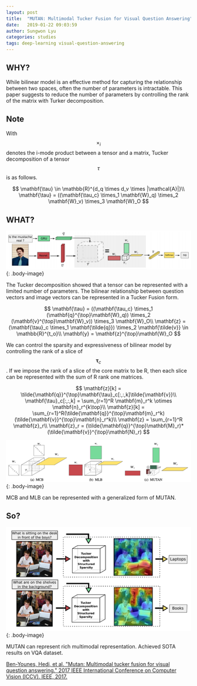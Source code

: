 ```yaml
---
layout: post
title:  "MUTAN: Multimodal Tucker Fusion for Visual Question Answering"
date:   2019-01-22 09:03:59
author: Sungwon Lyu
categories: studies
tags: deep-learning visual-question-answering
---
```

## WHY? 
While bilinear model is an effective method for capturing the relationship between two spaces, often the number of parameters is intractable. This paper suggests to reduce the number of parameters by controlling the rank of the matrix with Turker decomposition. 

## Note
With $$\times_i$$ denotes the i-mode product between a tensor and a matrix, Tucker decomposition of a tensor $$\tau$$ is as follows. 

$$
\mathbf{\tau} \in \mathbb{R}^{d_q \times d_v \times |\mathcal{A}|}\\
\mathbf{\tau} = ((\mathbf{\tau_c} \times_1 \mathbf{W}_q) \times_2 \mathbf{W}_v) \times_3 \mathbf{W}_O
$$

## WHAT?
![image](/assets/images/mutan1.png){: .body-image}

The Tucker decomposition showed that a tensor can be represented with a limited number of parameters. The bilinear relationship between question vectors and image vectors can be represented in a Tucker Fusion form. 

$$
\mathbf{\tau} = ((\mathbf{\tau_c} \times_1 (\mathbf{q}^{\top}\mathbf{W}_q)) \times_2 (\mathbf{v}^{\top}\mathbf{W}_v)) \times_3 \mathbf{W}_O\\
\mathbf{z} = (\mathbf{\tau}_c \times_1 \mathbf{\tilde{q}}) \times_2 \mathbf{\tilde{v}} \in \mathbb{R}^{t_o}\\
\mathbf{y} = \mathbf{z}^{\top}\mathbf{W}_O
$$

We can control the sparsity and expressiveness of bilinear model by controlling the rank of a slice of $$\mathbf{\tau}_c$$. If we impose the rank of a slice of the core matrix to be R, then each slice can be represented with the sum of R rank one matrices. 

$$
\mathbf{z}[k] = \tilde{\mathbf{q}}^{\top}\mathbf{\tau}_c[:,:,k]\tilde{\mathbf{v}}\\
\mathbf{\tau}_c[:,:,k] = \sum_{r=1}^R \mathbf{m}_r^k \otimes \mathbf{n}_r^{k\top}\\
\mathbf{z}[k] = \sum_{r=1}^R(\tilde{\mathbf{q}}^{\top}\mathbf{m}_r^k)(\tilde{\mathbf{v}}^{\top}\mathbf{n}_r^k)\\
\mathbf{z} = \sum_{r=1}^R \mathbf{z}_r\\
\mathbf{z}_r = (\tilde{\mathbf{q}}^{\top}\mathbf{M}_r)*(\tilde{\mathbf{v}}^{\top}\mathbf{N}_r)
$$

![image](/assets/images/mutan2.png){: .body-image}

MCB and MLB can be represented with a generalized form of MUTAN.

## So?
![image](/assets/images/mutan3.png){: .body-image}

MUTAN can represent rich multimodal representation. Achieved SOTA results on VQA dataset.

[Ben-Younes, Hedi, et al. "Mutan: Multimodal tucker fusion for visual question answering." 2017 IEEE International Conference on Computer Vision (ICCV). IEEE, 2017.](https://arxiv.org/abs/1705.06676)

